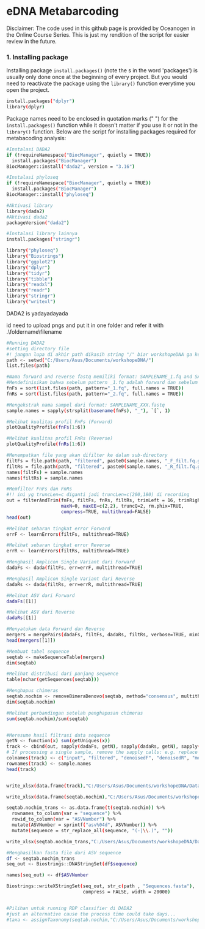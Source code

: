 # eDNA Metabarcoding 

Disclaimer: The code used in this github page is provided by Oceanogen in the Online Course Series. This is just my rendition of the script for easier review in the future. 

### 1. Installing package 
Installing package `install.packages()` (note the s in the word 'packages') is usually only done once at the beginning of every project. But you would need to reactivate the package using the `library()` function everytime you open the project. 

```sh
install.packages("dplyr")
library(dplyr)
```
Package names need to be enclosed in quotation marks (" ") for the `install.packages()` function while it doesn't matter if you use it or not in the `library()` function. Below are the script for installing packages required for metabacoding analysis:

```sh
#Instalasi DADA2
if (!requireNamespace("BiocManager", quietly = TRUE))
  install.packages("BiocManager")
BiocManager::install("dada2", version = "3.16")

#Instalasi phyloseq
if (!requireNamespace("BiocManager", quietly = TRUE))
  install.packages("BiocManager")
BiocManager::install("phyloseq")

#Aktivasi library
library(dada2)
#Aktivasi dada2
packageVersion("dada2")

#Instalasi library lainnya
install.packages("stringr")

library("phyloseq")
library("Biostrings")
library("ggplot2")
library("dplyr")
library("tidyr")
library("tibble")
library("readxl")
library("readr")
library("stringr")
library("writexl")
```

DADA2 is yadayadayada 

id need to upload pngs and put it in one folder and refer it with .\foldername\filename


```sh
#Running DADA2
#setting directory file
#! jangan lupa di akhir path dikasih string "/" biar workshopeDNA ga kebaca sbg nama 
path <- setwd("C:/Users/Asus/Documents/workshopeDNA/")
list.files(path)

#Nama forward and reverse fastq memiliki format: SAMPLENAME_1.fq and SAMPLENAME_2.fq
#Mendefinisikan bahwa sebelum pattern _1.fq adalah forward dan sebelum _2.fq adalah reverse
fnFs = sort(list.files(path, pattern="_1.fq", full.names = TRUE))
fnRs = sort(list.files(path, pattern="_2.fq", full.names = TRUE))

#Mengekstrak nama sampel dari format: SAMPLENAME_XXX.fastq
sample.names = sapply(strsplit(basename(fnFs), "_"), `[`, 1)

#Melihat kualitas profil FnFs (Forward)
plotQualityProfile(fnFs[1:6])

#Melihat kualitas profil FnRs (Reverse)
plotQualityProfile(fnRs[1:6])

#Menempatkan file yang akan difilter ke dalam sub-directory 
filtFs = file.path(path, "filtered", paste0(sample.names, "_F_filt.fq.gz"))
filtRs = file.path(path, "filtered", paste0(sample.names, "_R_filt.fq.gz"))
names(filtFs) = sample.names
names(filtRs) = sample.names

#Memfilter FnFs dan FnRs
#!! ini yg truncLen=c diganti jadi truncLen=c(200,180) di recording 
out = filterAndTrim(fnFs, filtFs, fnRs, filtRs, trimLeft = 16, trimRight = 20,truncLen=c(160,180),
                    maxN=0, maxEE=c(2,2), truncQ=2, rm.phix=TRUE,
                    compress=TRUE, multithread=FALSE) 
head(out)

#Melihat sebaran tingkat error Forward
errF <- learnErrors(filtFs, multithread=TRUE)

#Melihat sebaran tingkat error Reverse
errR <- learnErrors(filtRs, multithread=TRUE)

#Menghasil Amplicon Single Variant dari Forward
dadaFs <- dada(filtFs, err=errF, multithread=TRUE)

#Menghasil Amplicon Single Variant dari Reverse
dadaRs <- dada(filtRs, err=errR, multithread=TRUE)

#Melihat ASV dari Forward
dadaFs[[1]]

#Melihat ASV dari Reverse
dadaRs[[1]]

#Menyatukan data Forward dan Reverse
mergers = mergePairs(dadaFs, filtFs, dadaRs, filtRs, verbose=TRUE, minOverlap = 4)
head(mergers[[1]])

#Membuat tabel sequence
seqtab <- makeSequenceTable(mergers)
dim(seqtab)

#Melihat distribusi dari panjang sequence
table(nchar(getSequences(seqtab)))

#Menghapus chimeras
seqtab.nochim <- removeBimeraDenovo(seqtab, method="consensus", multithread=TRUE, verbose=TRUE)
dim(seqtab.nochim)

#Melihat perbandingan setelah penghapusan chimeras
sum(seqtab.nochim)/sum(seqtab)


#Meresume hasil filtrasi data sequence
getN <- function(x) sum(getUniques(x))
track <- cbind(out, sapply(dadaFs, getN), sapply(dadaRs, getN), sapply(mergers, getN), rowSums(seqtab.nochim))
# If processing a single sample, remove the sapply calls: e.g. replace sapply(dadaFs, getN) with getN(dadaFs)
colnames(track) <- c("input", "filtered", "denoisedF", "denoisedR", "merged", "nonchim")
rownames(track) <- sample.names
head(track)


write_xlsx(data.frame(track),"C:/Users/Asus/Documents/workshopeDNA/Data/Denoised.xlsx")

write_xlsx(data.frame(seqtab.nochim),"C:/Users/Asus/Documents/workshopeDNA/Data/seqtabnochim.xlsx")

seqtab.nochim_trans <- as.data.frame(t(seqtab.nochim)) %>% 
  rownames_to_column(var = "sequence") %>% 
  rowid_to_column(var = "ASVNumber") %>% 
  mutate(ASVNumber = sprintf("asv%04d", ASVNumber)) %>% 
  mutate(sequence = str_replace_all(sequence, "(-|\\.)", ""))

write_xlsx(seqtab.nochim_trans,"C:/Users/Asus/Documents/workshopeDNA/Data/seqtab.nochim_trans.xlsx")

#Menghasilkan fasta file dari ASV sequence
df <- seqtab.nochim_trans
seq_out <- Biostrings::DNAStringSet(df$sequence)

names(seq_out) <- df$ASVNumber

Biostrings::writeXStringSet(seq_out, str_c(path , "Sequences.fasta"), 
                            compress = FALSE, width = 20000)


#Pilihan untuk running RDP classifier di DADA2
#just an alternative cause the process time could take days...
#taxa <- assignTaxonomy(seqtab.nochim,"C:/Users/Asus/Documents/workshopeDNA/Data/COI_database_RDP Classifier.fasta", multithread=TRUE)
```
